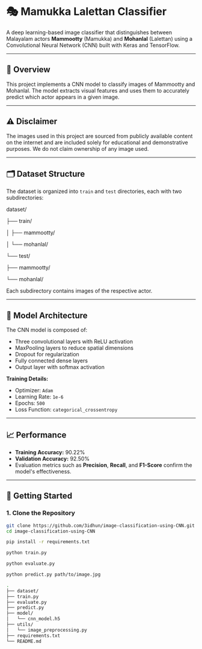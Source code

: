 # 🎭 Mamukka Lalettan Classifier

A deep learning-based image classifier that distinguishes between Malayalam actors **Mammootty** (Mamukka) and **Mohanlal** (Lalettan) using a Convolutional Neural Network (CNN) built with Keras and TensorFlow. 

---
                    
## 📌 Overview

This project implements a CNN model to classify images of Mammootty and Mohanlal. The model extracts visual features and uses them to accurately predict which actor appears in a given image.

---

## ⚠️ Disclaimer

The images used in this project are sourced from publicly available content on the internet and are included solely for educational and demonstrative purposes. We do not claim ownership of any image used.  

---

## 🗂 Dataset Structure

The dataset is organized into `train` and `test` directories, each with two subdirectories:
                     
dataset/

├── train/

│ ├── mammootty/

│ └── mohanlal/

└── test/

├── mammootty/

└── mohanlal/



Each subdirectory contains images of the respective actor.

---

## 🧠 Model Architecture

The CNN model is composed of:

- Three convolutional layers with ReLU activation
- MaxPooling layers to reduce spatial dimensions
- Dropout for regularization
- Fully connected dense layers
- Output layer with softmax activation

**Training Details:**

- Optimizer: `Adam`
- Learning Rate: `1e-6`
- Epochs: `500`
- Loss Function: `categorical_crossentropy`

---

## 📈 Performance

- **Training Accuracy:** 90.22%
- **Validation Accuracy:** 92.50%
- Evaluation metrics such as **Precision**, **Recall**, and **F1-Score** confirm the model's effectiveness.

---

## 🚀 Getting Started

### 1. Clone the Repository

```bash
git clone https://github.com/3idhun/image-classification-using-CNN.git
cd image-classification-using-CNN

pip install -r requirements.txt

python train.py

python evaluate.py

python predict.py path/to/image.jpg

.
├── dataset/
├── train.py
├── evaluate.py
├── predict.py
├── model/
│   └── cnn_model.h5
├── utils/
│   └── image_preprocessing.py
├── requirements.txt
└── README.md







